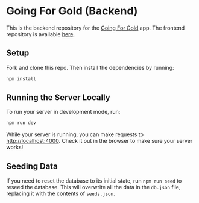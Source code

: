 # Going For Gold (Backend)

This is the backend repository for the [Going For Gold](https://goingforgold.netlify.app/) app. The frontend repository is available [here](https://github.com/fitzgeraldkd/going-for-gold-frontend).

## Setup

Fork and clone this repo. Then install the dependencies by running:

```sh
npm install
```

## Running the Server Locally

To run your server in development mode, run:

```sh
npm run dev
```

While your server is running, you can make requests to
[http://localhost:4000](http://localhost:4000). Check it out in the browser to
make sure your server works!

## Seeding Data

If you need to reset the database to its initial state, run `npm run seed` to reseed the database. This will overwrite all the data in the `db.json` file, replacing it with the contents of `seeds.json`.
